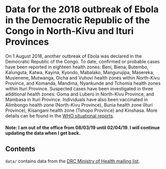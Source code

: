# Data for the 2018 outbreak of Ebola in the Democratic Republic of the Congo in North-Kivu and Ituri Provinces

On 1 August 2018, another outbreak of Ebola was declared in the Democratic Republic of the Congo. To date, confirmed or probable cases have been reported in eighteen health zones: Beni, Biena, Butembo, Kalunguta, Katwa, Kayina, Kyondo, Mabalako, Mangurujipa, Masereka, Musienene, Mutwanga, Oicha and Vuhovi health zones within North-Kivu Province, and Komanda, Mandima, Nyankunde and Tchomia health zones within Ituri Province. Suspected cases have been investigated in three additional health zones: Goma and Lubero in North-Kivu Province, and Mambasa in Ituri Province. Individuals have also been vaccinated in Alimbongo health zone (North-Kivu Province), Bunia health zone (Ituri Province), Kisangani health zone (Tshopo Province) and Kinshasa. More details can be found in the [WHO situational reports](http://www.who.int/ebola/situation-reports/drc-2018/en/).

#### Note: I am out of the office from 08/03/19 until 02/04/19. I will continue updating the data when I get back.

## Contents
`data/` contains data from the [DRC Ministry of Health mailing list](https://us13.campaign-archive.com/home/?u=89e5755d2cca4840b1af93176&id=aedd23c530).
